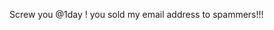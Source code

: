 <!--
id: 455056203
link: http://kevinisom.info/post/455056203/screw-you-1day-you-sold-my-email-address-to
slug: screw-you-1day-you-sold-my-email-address-to
date: Thu Mar 18 2010 09:48:16 GMT+1300 (NZDT)
raw: {"blog_name":"kevinisom","id":455056203,"post_url":"http://kevinisom.info/post/455056203/screw-you-1day-you-sold-my-email-address-to","slug":"screw-you-1day-you-sold-my-email-address-to","type":"text","date":"2010-03-17 20:48:16 GMT","timestamp":1268858896,"state":"published","format":"html","reblog_key":"XEBWD3Pq","tags":[],"short_url":"http://tmblr.co/Zw68YyR7vjB","highlighted":[],"feed_item":"http://twitter.com/kev_nz/statuses/10637825554","from_feed_id":"650289","note_count":0,"title":null,"body":"<p>Screw you @1day&#160;! you sold my email address to spammers!!!</p>"}
publish: 2010-03-018
tags: 
title: null
-->


Screw you @1day ! you sold my email address to spammers!!!


